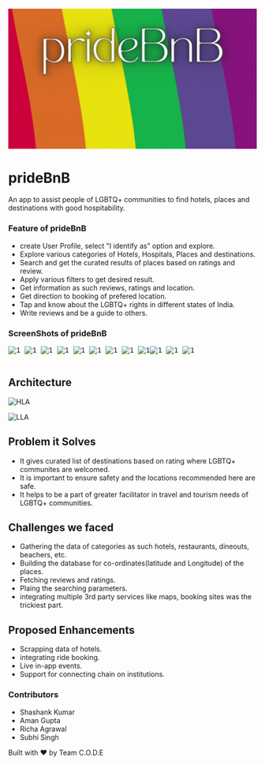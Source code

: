 ![](./Image-Assets/img1.gif)
# prideBnB
An app to assist people of LGBTQ+ communities to find hotels, places and destinations with good hospitability.

### Feature of prideBnB
- create User Profile, select "I identify as" option and explore.
- Explore various categories of Hotels, Hospitals, Places and destinations.
- Search and get the curated results of places based on ratings and review.
- Apply various filters to get desired result.
- Get information as such reviews, ratings and location.
- Get direction to booking of prefered location.
- Tap and know about the LGBTQ+ rights in different states of India.
- Write reviews and be a guide to others.


### ScreenShots of prideBnB 
<pre>
<img src="./images/1.jpg" alt="1" width="300" height="600" /> <img src="./images/2.png" alt="1" width="300" height="600" /> <img src="./images/3.png" alt="1" width="300" height="600" /> <img src="./images/11.jpg" alt="1" width="300" height="600" /> <img src="./images/4.png" alt="1" width="300" height="600" /> <img src="./images/5.png" alt="1"
	 width="300" height="600" /> <img src="./images/6.png" alt="1"
	 width="300" height="600" /> <img src="./images/7.png" alt="1"
	 width="300" height="600" /> <img src="./images/8.png" alt="1"
	 width="300" height="600" /><img src="./images/9.png" alt="1"
	 width="300" height="600" /> <img src="./images/10.jpg" alt="1"
	 width="300" height="600" /> <img src="./images/12.jpg" alt="1"
	 width="300" height="600" />

</pre>

## Architecture

![HLA](./images/HLA.png)

![LLA](./images/LLA.png)

## Problem it Solves

- It gives curated list of destinations based on rating where LGBTQ+ communites are welcomed.
- It is important to ensure safety and the locations recommended here are safe.
- It helps to be a part of greater facilitator in travel and tourism needs of LGBTQ+ communities.

## Challenges we faced

- Gathering the data of categories as such hotels, restaurants, dineouts, beachers, etc.
- Building the database for co-ordinates(latitude and Longitude) of the places.
- Fetching reviews and ratings.
- Plaing the searching parameters.
- integrating multiple 3rd party services like maps, booking sites was the trickiest part.

## Proposed Enhancements
- Scrapping data of hotels.
- integrating ride booking.
- Live in-app events.
- Support for connecting chain on institutions.

### Contributors
- Shashank Kumar
- Aman Gupta
- Richa Agrawal
- Subhi Singh

Built with ❤️ by Team C.O.D.E
